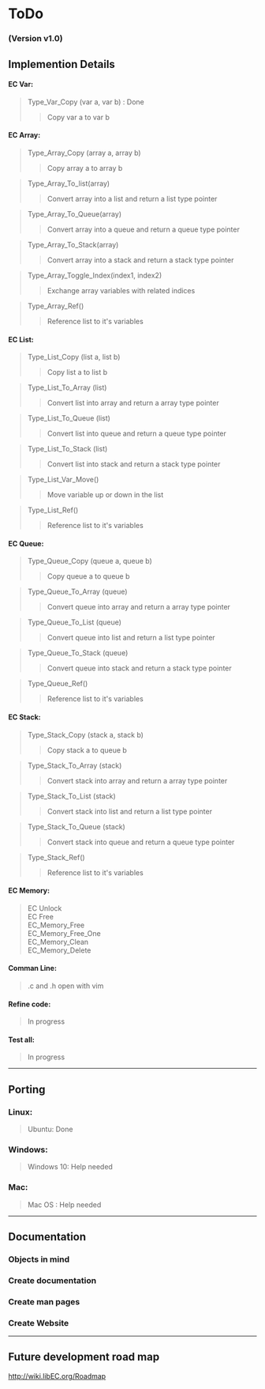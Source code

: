 # ToDo  
### (Version v1.0)  

## Implemention Details

#### EC Var:
> Type_Var_Copy (var a, var b) : Done  
> > Copy var a to var b  

#### EC Array:  

> Type_Array_Copy (array a, array b)  
> > Copy array a to array b  

> Type_Array_To_list(array)  
> >  Convert array into a list and return a list type pointer  

> Type_Array_To_Queue(array)  
> > Convert array into a queue and return a queue type pointer  

> Type_Array_To_Stack(array)  
> > Convert array into a stack and return a stack type pointer  

> Type_Array_Toggle_Index(index1, index2)  
> > Exchange array variables with related indices  

> Type_Array_Ref()  
> > Reference list to it's variables  

#### EC List:  

> Type_List_Copy (list a, list b)  
> > Copy list a to list b  

> Type_List_To_Array (list)  
> > Convert list into array and return a array type pointer  

> Type_List_To_Queue (list)  
> > Convert list into queue and return a queue type pointer  

> Type_List_To_Stack (list)  
> > Convert list into stack and return a stack type pointer  

> Type_List_Var_Move()  
> > Move variable up or down in the list  

> Type_List_Ref()  
> > Reference list to it's variables  


#### EC Queue:  

> Type_Queue_Copy (queue a, queue b)  
> > Copy queue a to queue b  

> Type_Queue_To_Array (queue)  
> > Convert queue into array and return a array type pointer  

> Type_Queue_To_List (queue)  
> > Convert queue into list and return a list type pointer  

> Type_Queue_To_Stack (queue)  
> > Convert queue into stack and return a stack type pointer  

> Type_Queue_Ref()  
> > Reference list to it's variables  

#### EC Stack:  

> Type_Stack_Copy (stack a, stack b)  
> > Copy stack a to queue b  

> Type_Stack_To_Array (stack)  
> > Convert stack into array and return a array type pointer  

> Type_Stack_To_List (stack)  
> > Convert stack into list and return a list type pointer  

> Type_Stack_To_Queue (stack)  
> > Convert stack into queue and return a queue type pointer  

> Type_Stack_Ref()  
> > Reference list to it's variables  

#### EC Memory:  
> EC Unlock  
> EC Free  
> EC_Memory_Free  
> EC_Memory_Free_One  
> EC_Memory_Clean  
> EC_Memory_Delete  

#### Comman Line:  
> .c and .h open with vim  

#### Refine code:  
> In progress  

#### Test all:  
> In progress  
  

---
## Porting

### Linux:
> Ubuntu: Done  
### Windows:  
> Windows 10: Help needed  
### Mac:  
> Mac OS : Help needed  
  
  
---
## Documentation  

### Objects in mind  
### Create documentation  
### Create man pages  
### Create Website  
  
---
## Future development road map  
<http://wiki.libEC.org/Roadmap>  
